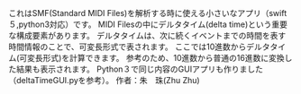 
これはSMF(Standard MIDI Files)を解析する時に使える小さいなアプリ（swift５,python3対応）です。
MIDI Filesの中にデルタタイム(delta time)という重要な構成要素があります。
デルタタイムは、次に続くイベントまでの時間を表す時間情報のことで、可変長形式で表されます。
ここでは10進数からデルタタイム(可変長形式)を計算できます。
参考のため、10進数から普通の16進数に変換した結果も表示されます。
Python３で同じ内容のGUIアプリも作りました（deltaTimeGUI.pyを参考）。
作者：朱　珠(Zhu Zhu)


